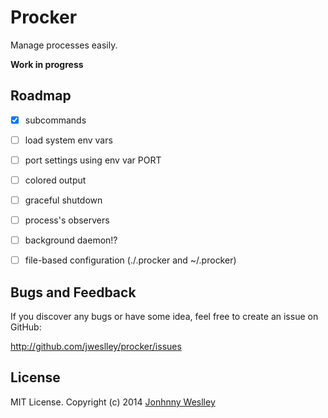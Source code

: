 # Procker

Manage processes easily.

**Work in progress**

## Roadmap

- [x] subcommands
- [ ] load system env vars
- [ ] port settings using env var PORT
- [ ] colored output
- [ ] graceful shutdown
- [ ] process's observers
- [ ] background daemon!?
- [ ] file-based configuration (./.procker and ~/.procker)


## Bugs and Feedback

If you discover any bugs or have some idea, feel free to create an issue on GitHub:

http://github.com/jweslley/procker/issues


## License

MIT License. Copyright (c) 2014 [Jonhnny Weslley](<http://www.jonhnnyweslley.net>)
